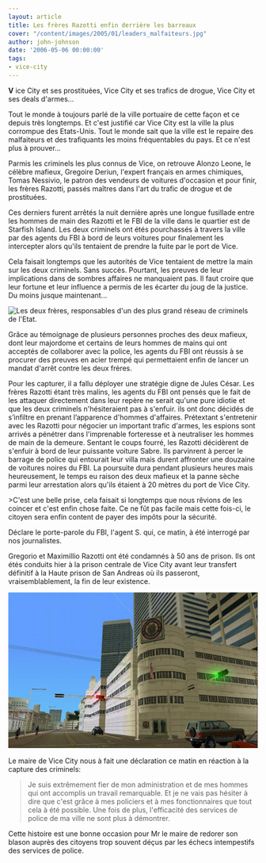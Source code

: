 ```yaml
---
layout: article
title: Les frères Razotti enfin derrière les barreaux
cover: "/content/images/2005/01/leaders_malfaiteurs.jpg"
author: john-johnson
date: '2006-05-06 00:00:00'
tags:
- vice-city
---
```


 **V** ice City et ses prostituées, Vice City et ses trafics de drogue, Vice City et ses deals d'armes...

Tout le monde à toujours parlé de la ville portuaire de cette façon et ce depuis très longtemps. Et c'est justifié car Vice City est la ville la plus corrompue des Etats-Unis. Tout le monde sait que la ville est le repaire des malfaiteurs et des trafiquants les moins fréquentables du pays. Et ce n'est plus à prouver...

Parmis les criminels les plus connus de Vice,&nbsp;on retrouve Alonzo Leone, le célèbre mafieux, Gregoire Deriun, l'expert français en armes chimiques, Tomas Nessivio, le patron des vendeurs de voitures d'occasion et pour finir, les frères Razotti, passés maîtres dans l'art du trafic de drogue et de prostituées.

Ces derniers furent arrêtés la nuit dernière après une longue fusillade entre les hommes de main des Razotti et le FBI de la ville&nbsp;dans le quartier est de Starfish Island. Les deux criminels ont étés pourchassés à travers la ville par&nbsp;des agents du FBI à bord de leurs voitures&nbsp;pour finalement les intercepter alors qu'ils tentaient de prendre la fuite par le port de Vice.

Cela faisait longtemps que les autorités de Vice tentaient de mettre la main sur les deux criminels. Sans succès. Pourtant, les preuves de leur implications dans de sombres affaires ne manquaient pas. Il faut croire que leur fortune et leur influence a permis de les écarter du joug de la justice. Du moins jusque maintenant...

![Les deux frères, responsables d'un des plus grand réseau de criminels de l'Etat.](  /content/images/2005/01/leaders_malfaiteurs.jpg)

Grâce au témoignage de plusieurs personnes proches des deux mafieux, dont leur majordome et certains de leurs hommes de mains qui ont acceptés de collaborer avec la police, les agents du FBI ont réussis à se procurer des preuves en acier trempé qui permettaient enfin de lancer un mandat d'arrêt contre les deux frères.

Pour les capturer, il a fallu déployer une stratégie digne de Jules César. Les frères Razotti étant très malins, les agents du FBI ont pensés que le fait de les attaquer directement dans leur repère ne serait qu'une pure idiotie et que les deux criminels n'hésiteraient pas à s'enfuir. ils ont donc décidés de s’infiltre en prenant l’apparence d'hommes d'affaires. Prétextant s'entretenir avec les Razotti pour négocier un important trafic d'armes, les espions sont arrivés a pénétrer dans l'imprenable forteresse et à neutraliser les hommes de main de la demeure. Sentant le coups fourré, les Razotti décidèrent de s'enfuir à bord de leur puissante voiture Sabre. Ils parvinrent à percer le barrage de police qui entourait leur villa mais durent affronter une douzaine de voitures noires du FBI. La poursuite dura pendant plusieurs heures mais heureusement, le temps eu raison des deux mafieux et la panne sèche parmi leur arrestation alors qu'ils étaient à 20 mètres du port de Vice City.

\>C'est une belle prise, cela faisait si longtemps que nous rêvions de les coincer et c'est enfin chose faite. Ce ne fût pas facile mais cette fois-ci, le citoyen sera enfin content de payer des impôts pour la sécurité.

Déclare le porte-parole du FBI, l'agent S. qui, ce matin, à été interrogé par nos journalistes.

Gregorio et Maximillio Razotti ont été condamnés à 50 ans de prison. Ils ont étés&nbsp;conduits hier à la prison centrale de Vice City avant leur transfert définitif à la Haute prison de San Andreas où ils passeront, vraisemblablement, la fin de leur existence.

![Le QG de la police où sont enfermés les deux leaders criminels.](  /content/images/2005/01/Commissariat.jpg)

Le maire de Vice City nous à fait une déclaration ce matin en réaction à la capture des criminels:

> Je suis extrêmement fier de mon administration et de mes hommes qui ont accomplis un travail remarquable. Et je ne vais pas hésiter à dire que c'est grâce à mes policiers et à mes fonctionnaires que tout cela à été possible. Une fois de plus, l'efficacité des services de police de ma ville ne sont plus à démontrer.

Cette histoire est une bonne occasion pour Mr le maire de redorer son blason auprès des citoyens trop souvent déçus par les échecs intempestifs des services de police.

<!--kg-card-end: markdown-->
